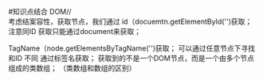 #知识点结合
DOM//   
考虑结案容性，获取节点，我们通过
id（docuemtn.getElementById('')获取；
注意同ID 获取只能通过document来获取；

TagName（node.getElementsByTagName('')获取；
可以通过任意节点下寻找和ID 不同 通过标签名获取；
获取到的不是一个DOM节点，而是一个由多个节点组成的类数组；
（类数组和数组的区别）


